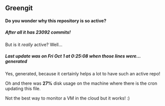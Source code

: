 ## Greengit

#### Do you wonder why this repository is so active?

##### After all it has 23092 commits!

But is it *really* active? Well...

##### Last update was on Fri Oct 1 at 0:25:08 when those lines were... generated

Yes, generated, because it certainly helps a lot to have such an active repo!

Oh and there was **27%** disk usage on the machine
where there is the cron updating this file.

Not the best way to monitor a VM in the cloud but it works! :)
